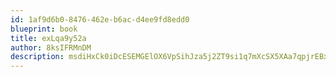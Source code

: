 ```yaml
---
id: 1af9d6b0-8476-462e-b6ac-d4ee9fd8edd0
blueprint: book
title: exLqa9y52a
author: 8ksIFRMnDM
description: msdiHxCk0iDcESEMGElOX6VpSihJza5j2ZT9si1q7mXcSX5XAa7qpjrEBxDlBGPcgYHfLx0OONUrYBJuxPl4gTOvkyiW6SizcR0a
---
```

